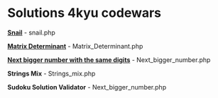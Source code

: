 <h1>Solutions 4kyu codewars</h1>

<p><a href=https://www.codewars.com/kata/521c2db8ddc89b9b7a0000c1><b>Snail</b></a> - snail.php</p>
<p><a href=https://www.codewars.com/kata/52a382ee44408cea2500074c><b>Matrix Determinant</b></a> - Matrix_Determinant.php</p>
<p><a href=https://www.codewars.com/kata/55983863da40caa2c900004e><b>Next bigger number with the same digits</b></a> - Next_bigger_number.php</p>
<p><a https://www.codewars.com/kata/5629db57620258aa9d000014><b>Strings Mix</b></a> - Strings_mix.php</p>
<p><a https://www.codewars.com/kata/529bf0e9bdf7657179000008><b>Sudoku Solution Validator</b></a> - Next_bigger_number.php</p>
